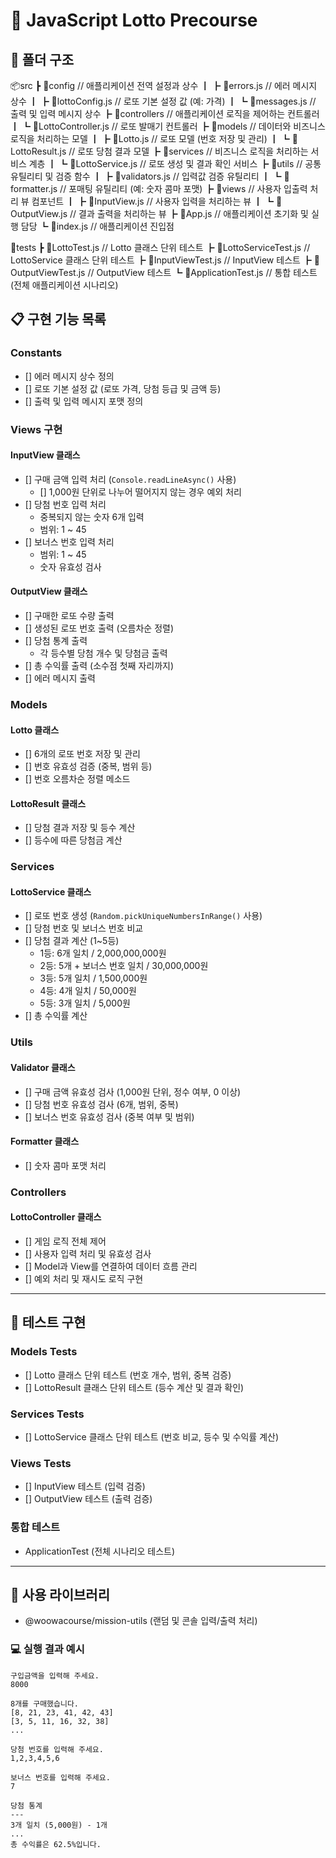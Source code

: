 # 🎰 JavaScript Lotto Precourse

## 📂 폴더 구조

📦src
┣ 📂config            // 애플리케이션 전역 설정과 상수
┃ ┣ 📜errors.js       // 에러 메시지 상수
┃ ┣ 📜lottoConfig.js  // 로또 기본 설정 값 (예: 가격)
┃ ┗ 📜messages.js     // 출력 및 입력 메시지 상수
┣ 📂controllers       // 애플리케이션 로직을 제어하는 컨트롤러
┃ ┗ 📜LottoController.js // 로또 발매기 컨트롤러
┣ 📂models            // 데이터와 비즈니스 로직을 처리하는 모델
┃ ┣ 📜Lotto.js         // 로또 모델 (번호 저장 및 관리)
┃ ┗ 📜LottoResult.js   // 로또 당첨 결과 모델
┣ 📂services          // 비즈니스 로직을 처리하는 서비스 계층
┃ ┗ 📜LottoService.js  // 로또 생성 및 결과 확인 서비스
┣ 📂utils             // 공통 유틸리티 및 검증 함수
┃ ┣ 📜validators.js    // 입력값 검증 유틸리티
┃ ┗ 📜formatter.js     // 포매팅 유틸리티 (예: 숫자 콤마 포맷)
┣ 📂views             // 사용자 입출력 처리 뷰 컴포넌트
┃ ┣ 📜InputView.js     // 사용자 입력을 처리하는 뷰
┃ ┗ 📜OutputView.js    // 결과 출력을 처리하는 뷰
┣ 📜App.js            // 애플리케이션 초기화 및 실행 담당
┗ 📜index.js          // 애플리케이션 진입점

📂tests
┣ 📜LottoTest.js         // Lotto 클래스 단위 테스트
┣ 📜LottoServiceTest.js  // LottoService 클래스 단위 테스트
┣ 📜InputViewTest.js     // InputView 테스트
┣ 📜OutputViewTest.js    // OutputView 테스트
┗ 📜ApplicationTest.js   // 통합 테스트 (전체 애플리케이션 시나리오)


## 📋 구현 기능 목록

### Constants

- [] 에러 메시지 상수 정의
- [] 로또 기본 설정 값 (로또 가격, 당첨 등급 및 금액 등)
- [] 출력 및 입력 메시지 포맷 정의

### Views 구현

#### InputView 클래스

- [] 구매 금액 입력 처리 (`Console.readLineAsync()` 사용)
  - [] 1,000원 단위로 나누어 떨어지지 않는 경우 예외 처리
- [] 당첨 번호 입력 처리
  - 중복되지 않는 숫자 6개 입력
  - 범위: 1 ~ 45
- [] 보너스 번호 입력 처리
  - 범위: 1 ~ 45
  - 숫자 유효성 검사

#### OutputView 클래스

- [] 구매한 로또 수량 출력
- [] 생성된 로또 번호 출력 (오름차순 정렬)
- [] 당첨 통계 출력
  - 각 등수별 당첨 개수 및 당첨금 출력
- [] 총 수익률 출력 (소수점 첫째 자리까지)
- [] 에러 메시지 출력

### Models

#### Lotto 클래스

- [] 6개의 로또 번호 저장 및 관리
- [] 번호 유효성 검증 (중복, 범위 등)
- [] 번호 오름차순 정렬 메소드

#### LottoResult 클래스

- [] 당첨 결과 저장 및 등수 계산
- [] 등수에 따른 당첨금 계산

### Services

#### LottoService 클래스

- [] 로또 번호 생성 (`Random.pickUniqueNumbersInRange()` 사용)
- [] 당첨 번호 및 보너스 번호 비교
- [] 당첨 결과 계산 (1~5등)
  - 1등: 6개 일치 / 2,000,000,000원
  - 2등: 5개 + 보너스 번호 일치 / 30,000,000원
  - 3등: 5개 일치 / 1,500,000원
  - 4등: 4개 일치 / 50,000원
  - 5등: 3개 일치 / 5,000원
- [] 총 수익률 계산

### Utils

#### Validator 클래스

- [] 구매 금액 유효성 검사 (1,000원 단위, 정수 여부, 0 이상)
- [] 당첨 번호 유효성 검사 (6개, 범위, 중복)
- [] 보너스 번호 유효성 검사 (중복 여부 및 범위)

#### Formatter 클래스

- [] 숫자 콤마 포맷 처리

### Controllers

#### LottoController 클래스

- [] 게임 로직 전체 제어
- [] 사용자 입력 처리 및 유효성 검사
- [] Model과 View를 연결하여 데이터 흐름 관리
- [] 예외 처리 및 재시도 로직 구현

---

## 🧪 테스트 구현

### Models Tests

- [] Lotto 클래스 단위 테스트 (번호 개수, 범위, 중복 검증)
- [] LottoResult 클래스 단위 테스트 (등수 계산 및 결과 확인)

### Services Tests

- [] LottoService 클래스 단위 테스트 (번호 비교, 등수 및 수익률 계산)

### Views Tests

- [] InputView 테스트 (입력 검증)
- [] OutputView 테스트 (출력 검증)

### 통합 테스트

- ApplicationTest (전체 시나리오 테스트)

---

## 🔧 사용 라이브러리

- @woowacourse/mission-utils (랜덤 및 콘솔 입력/출력 처리)


### 💻 실행 결과 예시

```
구입금액을 입력해 주세요.
8000

8개를 구매했습니다.
[8, 21, 23, 41, 42, 43]
[3, 5, 11, 16, 32, 38]
...

당첨 번호를 입력해 주세요.
1,2,3,4,5,6

보너스 번호를 입력해 주세요.
7

당첨 통계
---
3개 일치 (5,000원) - 1개
...
총 수익률은 62.5%입니다.
```